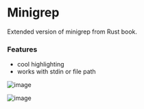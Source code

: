 # Minigrep
Extended version of minigrep from Rust book.

### Features
- cool highlighting
- works with stdin or file path

![image](https://user-images.githubusercontent.com/43048524/146658763-b0203324-4a2e-451e-a1c0-9b24d692a45e.png)

![image](https://user-images.githubusercontent.com/43048524/146658751-cf361e67-3744-4d99-926d-cf9a68d84489.png)
